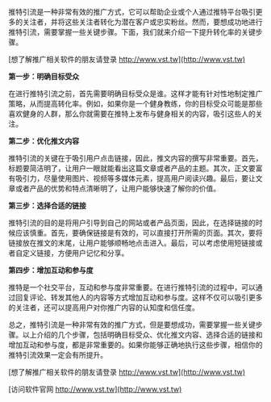 推特引流是一种非常有效的推广方式，它可以帮助企业或个人通过推特平台吸引更多的关注者，并将这些关注者转化为潜在客户或忠实粉丝。然而，要想成功地进行推特引流，需要掌握一些关键步骤。下面，我们就来介绍一下提升转化率的关键步骤。

[想了解推广相关软件的朋友请登录 http://www.vst.tw](http://www.vst.tw)

**第一步：明确目标受众**

在进行推特引流之前，首先需要明确目标受众是谁。这样才能有针对性地制定推广策略，从而提高转化率。例如，如果你是一个健身教练，你的目标受众可能是那些喜欢健身的人群，那么你就需要在推特上发布与健身相关的内容，吸引这些人的关注。

**第二步：优化推文内容**

推特引流的关键在于吸引用户点击链接，因此，推文内容的撰写非常重要。首先，标题要简洁明了，让用户一眼就能看出这篇文章或者产品的主题。其次，正文要富有吸引力，尽量使用图片、视频等多媒体元素，提高用户阅读兴趣。最后，要让文章或者产品的优势和特点清晰明了，让用户能够快速了解你的价值。

**第三步：选择合适的链接**

推特引流的目的是将用户引导到自己的网站或者产品页面，因此，在选择链接的时候应该慎重。首先，要确保链接是有效的，可以直接打开所需的页面。其次，要将链接放在推文的末尾，让用户能够顺畅地点击进入。最后，可以考虑使用短链接或者自定义链接，方便用户记忆和分享。

**第四步：增加互动和参与度**

推特是一个社交平台，互动和参与度非常重要。在进行推特引流的过程中，可以通过回复评论、转发其他人的内容等方式增加互动和参与度。这样不仅可以吸引更多的关注者，还可以提高用户对你推广内容的认知度和信任度。

总之，推特引流是一种非常有效的推广方式，但是要想成功，需要掌握一些关键步骤。以上介绍的几个步骤，包括明确目标受众、优化推文内容、选择合适的链接和增加互动和参与度，都是非常重要的。如果你能够正确地执行这些步骤，相信你的推特引流效果一定会有所提升。

[想了解推广相关软件的朋友请登录 http://www.vst.tw](http://www.vst.tw)


[访问软件官网 http://www.vst.tw](http://www.vst.tw)
